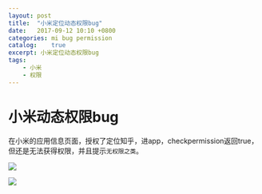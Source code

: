 ```yaml
---
layout: post
title:  "小米定位动态权限bug"
date:   2017-09-12 10:10 +0800
categories: mi bug permission
catalog:    true
excerpt: 小米定位动态权限bug
tags:
    - 小米
    - 权限
---
```

# 小米动态权限bug

在小米的应用信息页面，授权了定位知乎，进app，checkpermission返回true，但还是无法获得权限，并且提示`无权限之类`。

![](https://github.com/yanzhenjie/AndPermission/issues/31)

![](https://github.com/yanzhenjie/AndPermission/issues/44)